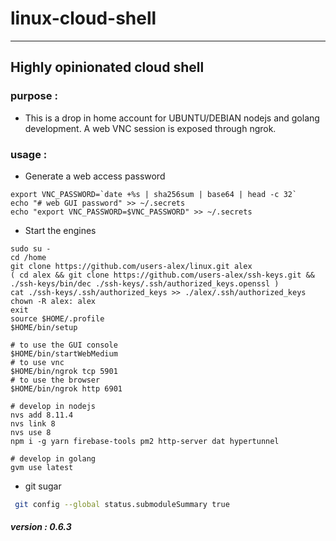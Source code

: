 # linux-cloud-shell
--------
## Highly opinionated cloud shell

### purpose :
- This is a drop in home account for UBUNTU/DEBIAN nodejs and golang
  development.  A web VNC session is exposed through ngrok.

### usage :

- Generate a web access password

```
export VNC_PASSWORD=`date +%s | sha256sum | base64 | head -c 32`
echo "# web GUI password" >> ~/.secrets
echo "export VNC_PASSWORD=$VNC_PASSWORD" >> ~/.secrets
```
- Start the engines

```
sudo su -
cd /home
git clone https://github.com/users-alex/linux.git alex
( cd alex && git clone https://github.com/users-alex/ssh-keys.git && ./ssh-keys/bin/dec ./ssh-keys/.ssh/authorized_keys.openssl )
cat ./ssh-keys/.ssh/authorized_keys >> ./alex/.ssh/authorized_keys
chown -R alex: alex
exit
source $HOME/.profile
$HOME/bin/setup

# to use the GUI console
$HOME/bin/startWebMedium
# to use vnc
$HOME/bin/ngrok tcp 5901
# to use the browser
$HOME/bin/ngrok http 6901

# develop in nodejs
nvs add 8.11.4
nvs link 8
nvs use 8
npm i -g yarn firebase-tools pm2 http-server dat hypertunnel

# develop in golang
gvm use latest
```
- git sugar

```sh
 git config --global status.submoduleSummary true
 ```




##### version : 0.6.3
